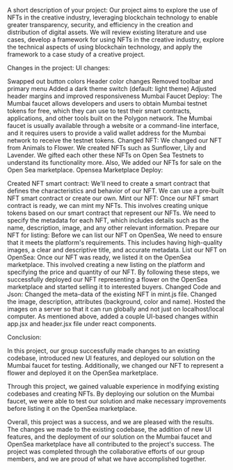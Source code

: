 A short description of your project: Our project aims to explore the use of NFTs in the creative industry, leveraging blockchain technology to enable greater transparency, security, and efficiency in the creation and distribution of digital assets. We will review existing literature and use cases, develop a framework for using NFTs in the creative industry, explore the technical aspects of using blockchain technology, and apply the framework to a case study of a creative project.

Changes in the project: UI changes:

Swapped out button colors
Header color changes
Removed toolbar and primary menu
Added a dark theme switch (default: light theme)
Adjusted header margins and improved responsiveness
Mumbai Faucet Deploy: The Mumbai faucet allows developers and users to obtain Mumbai testnet tokens for free, which they can use to test their smart contracts, applications, and other tools built on the Polygon network. The Mumbai faucet is usually available through a website or a command-line interface, and it requires users to provide a valid wallet address for the Mumbai network to receive the testnet tokens. Changed NFT: We changed our NFT from Animals to Flower. We created NFTs such as Sunflower, Lily and Lavender. We gifted each other these NFTs on Open Sea Testnets to understand its functionality more. Also, We added our NFTs for sale on the Open Sea marketplace. Opensea Marketplace Deploy:

Created NFT smart contract: We'll need to create a smart contract that defines the characteristics and behavior of our NFT. We can use a pre-built NFT smart contract or create our own.
Mint our NFT: Once our NFT smart contract is ready, we can mint my NFTs. This involves creating unique tokens based on our smart contract that represent our NFTs. We need to specify the metadata for each NFT, which includes details such as the name, description, image, and any other relevant information.
Prepare our NFT for listing: Before we can list our NFT on OpenSea, We need to ensure that it meets the platform's requirements. This includes having high-quality images, a clear and descriptive title, and accurate metadata.
List our NFT on OpenSea: Once our NFT was ready, we listed it on the OpenSea marketplace. This involved creating a new listing on the platform and specifying the price and quantity of our NFT. By following these steps, we successfully deployed our NFT representing a flower on the OpenSea marketplace and started selling it to interested buyers. Changed Code and Json:
Changed the meta-data of the existing NFT in mint.js file. Changed the image, description, attributes (background, color and name). Hosted the images on a server so that it can run globally and not just on localhost/local computer. As mentioned above, added a couple UI-based changes within app.jsx and header.jsx file under react components.

Conclusion:

In this project, our group successfully made changes to an existing codebase, introduced new UI features, and deployed our solution on the Mumbai faucet for testing. Additionally, we changed our NFT to represent a flower and deployed it on the OpenSea marketplace.

Through this project, we gained valuable experience in modifying existing codebases and creating NFTs. By deploying our solution on the Mumbai faucet, we were able to test our solution and make necessary improvements before listing it on the OpenSea marketplace.

Overall, this project was a success, and we are pleased with the results. The changes we made to the existing codebase, the addition of new UI features, and the deployment of our solution on the Mumbai faucet and OpenSea marketplace have all contributed to the project's success. The project was completed through the collaborative efforts of our group members, and we are proud of what we have accomplished together.
